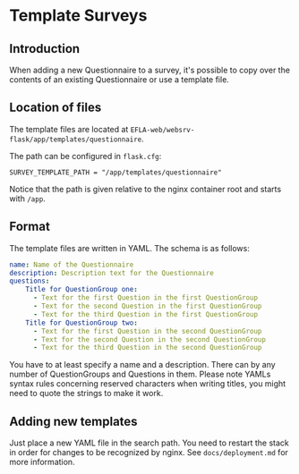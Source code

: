 # Template Surveys

## Introduction

When adding a new Questionnaire to a survey, it's possible to
copy over the contents of an existing Questionnaire or use
a template file.

## Location of files

The template files are located at 
`EFLA-web/websrv-flask/app/templates/questionnaire`.

The path can be configured in `flask.cfg`:

```SURVEY_TEMPLATE_PATH = "/app/templates/questionnaire"```

Notice that the path is given relative to the nginx container root and starts
with `/app`.

## Format

The template files are written in YAML. The schema is as follows:

```yaml
name: Name of the Questionnaire
description: Description text for the Questionnaire
questions:
    Title for QuestionGroup one:
      - Text for the first Question in the first QuestionGroup
      - Text for the second Question in the first QuestionGroup
      - Text for the third Question in the first QuestionGroup
    Title for QuestionGroup two:
      - Text for the first Question in the second QuestionGroup
      - Text for the second Question in the second QuestionGroup
      - Text for the third Question in the second QuestionGroup
```

You have to at least specify a name and a description. There can by any number
of QuestionGroups and Questions in them. Please note YAMLs syntax rules concerning
reserved characters when writing titles, you might need to quote the strings
to make it work.

## Adding new templates

Just place a new YAML file in the search path. You need to restart the stack
in order for changes to be recognized by nginx. See `docs/deployment.md` for more
information.
